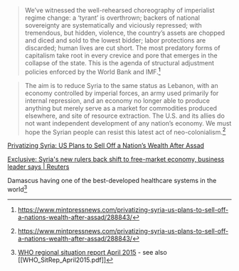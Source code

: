 
>We’ve witnessed the well-rehearsed choreography of imperialist regime change: a ‘tyrant’ is overthrown; backers of national sovereignty are systematically and viciously repressed; with tremendous, but hidden, violence, the country’s assets are chopped and diced and sold to the lowest bidder; labor protections are discarded; human lives are cut short. The most predatory forms of capitalism take root in every crevice and pore that emerges in the collapse of the state. This is the agenda of structural adjustment policies enforced by the World Bank and IMF.[^1]

>The aim is to reduce Syria to the same status as Lebanon, with an economy controlled by imperial forces, an army used primarily for internal repression, and an economy no longer able to produce anything but merely serve as a market for commodities produced elsewhere, and site of resource extraction. The U.S. and its allies do not want independent development of any nation’s economy. We must hope the Syrian people can resist this latest act of neo-colonialism.[^2]

[Privatizing Syria: US Plans to Sell Off a Nation’s Wealth After Assad](https://www.mintpressnews.com/privatizing-syria-us-plans-to-sell-off-a-nations-wealth-after-assad/288843/)

[Exclusive: Syria's new rulers back shift to free-market economy, business leader says | Reuters](https://www.reuters.com/world/middle-east/syrias-new-rulers-back-shift-free-market-economy-business-leader-says-2024-12-10/)

Damascus having one of the best-developed healthcare systems in the world[^3]

[^1]: https://www.mintpressnews.com/privatizing-syria-us-plans-to-sell-off-a-nations-wealth-after-assad/288843/
[^2]: https://www.mintpressnews.com/privatizing-syria-us-plans-to-sell-off-a-nations-wealth-after-assad/288843/
[^3]: [WHO regional situation report April 2015](https://www.emro.who.int/images/stories/syria/WHO_SitRep_April2015.pdf) - see also [[WHO_SitRep_April2015.pdf]]
